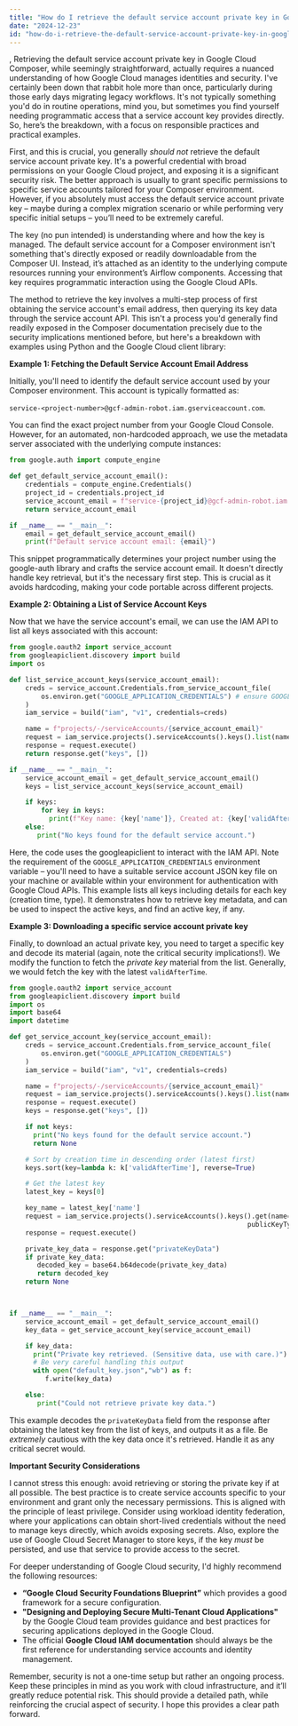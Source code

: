 ```yaml
---
title: "How do I retrieve the default service account private key in Google Cloud Composer?"
date: "2024-12-23"
id: "how-do-i-retrieve-the-default-service-account-private-key-in-google-cloud-composer"
---
```


,  Retrieving the default service account private key in Google Cloud Composer, while seemingly straightforward, actually requires a nuanced understanding of how Google Cloud manages identities and security. I've certainly been down that rabbit hole more than once, particularly during those early days migrating legacy workflows. It's not typically something you'd do in routine operations, mind you, but sometimes you find yourself needing programmatic access that a service account key provides directly. So, here’s the breakdown, with a focus on responsible practices and practical examples.

First, and this is crucial, you generally *should not* retrieve the default service account private key. It's a powerful credential with broad permissions on your Google Cloud project, and exposing it is a significant security risk. The better approach is usually to grant specific permissions to specific service accounts tailored for your Composer environment. However, if you absolutely must access the default service account private key – maybe during a complex migration scenario or while performing very specific initial setups – you’ll need to be extremely careful.

The key (no pun intended) is understanding where and how the key is managed. The default service account for a Composer environment isn't something that's directly exposed or readily downloadable from the Composer UI. Instead, it’s attached as an identity to the underlying compute resources running your environment’s Airflow components. Accessing that key requires programmatic interaction using the Google Cloud APIs.

The method to retrieve the key involves a multi-step process of first obtaining the service account's email address, then querying its key data through the service account API. This isn't a process you'd generally find readily exposed in the Composer documentation precisely due to the security implications mentioned before, but here's a breakdown with examples using Python and the Google Cloud client library:

**Example 1: Fetching the Default Service Account Email Address**

Initially, you'll need to identify the default service account used by your Composer environment. This account is typically formatted as:

`service-<project-number>@gcf-admin-robot.iam.gserviceaccount.com`.

You can find the exact project number from your Google Cloud Console. However, for an automated, non-hardcoded approach, we use the metadata server associated with the underlying compute instances:

```python
from google.auth import compute_engine

def get_default_service_account_email():
    credentials = compute_engine.Credentials()
    project_id = credentials.project_id
    service_account_email = f"service-{project_id}@gcf-admin-robot.iam.gserviceaccount.com"
    return service_account_email

if __name__ == "__main__":
    email = get_default_service_account_email()
    print(f"Default service account email: {email}")
```

This snippet programmatically determines your project number using the google-auth library and crafts the service account email. It doesn't directly handle key retrieval, but it's the necessary first step. This is crucial as it avoids hardcoding, making your code portable across different projects.

**Example 2: Obtaining a List of Service Account Keys**

Now that we have the service account's email, we can use the IAM API to list all keys associated with this account:

```python
from google.oauth2 import service_account
from googleapiclient.discovery import build
import os

def list_service_account_keys(service_account_email):
    creds = service_account.Credentials.from_service_account_file(
        os.environ.get("GOOGLE_APPLICATION_CREDENTIALS") # ensure GOOGLE_APPLICATION_CREDENTIALS is set
    )
    iam_service = build("iam", "v1", credentials=creds)

    name = f"projects/-/serviceAccounts/{service_account_email}"
    request = iam_service.projects().serviceAccounts().keys().list(name=name)
    response = request.execute()
    return response.get("keys", [])

if __name__ == "__main__":
    service_account_email = get_default_service_account_email()
    keys = list_service_account_keys(service_account_email)

    if keys:
        for key in keys:
          print(f"Key name: {key['name']}, Created at: {key['validAfterTime']}, Type: {key['keyType']}")
    else:
       print("No keys found for the default service account.")
```

Here, the code uses the googleapiclient to interact with the IAM API. Note the requirement of the `GOOGLE_APPLICATION_CREDENTIALS` environment variable – you'll need to have a suitable service account JSON key file on your machine or available within your environment for authentication with Google Cloud APIs. This example lists all keys including details for each key (creation time, type). It demonstrates how to retrieve key metadata, and can be used to inspect the active keys, and find an active key, if any.

**Example 3: Downloading a specific service account private key**

Finally, to download an actual private key, you need to target a specific key and decode its material (again, note the critical security implications!).
We modify the function to fetch the *private key* material from the list. Generally, we would fetch the key with the latest `validAfterTime`.

```python
from google.oauth2 import service_account
from googleapiclient.discovery import build
import os
import base64
import datetime

def get_service_account_key(service_account_email):
    creds = service_account.Credentials.from_service_account_file(
        os.environ.get("GOOGLE_APPLICATION_CREDENTIALS")
    )
    iam_service = build("iam", "v1", credentials=creds)

    name = f"projects/-/serviceAccounts/{service_account_email}"
    request = iam_service.projects().serviceAccounts().keys().list(name=name)
    response = request.execute()
    keys = response.get("keys", [])

    if not keys:
      print("No keys found for the default service account.")
      return None

    # Sort by creation time in descending order (latest first)
    keys.sort(key=lambda k: k['validAfterTime'], reverse=True)

    # Get the latest key
    latest_key = keys[0]

    key_name = latest_key['name']
    request = iam_service.projects().serviceAccounts().keys().get(name=key_name,
                                                            publicKeyType="TYPE_UNSPECIFIED")
    response = request.execute()

    private_key_data = response.get("privateKeyData")
    if private_key_data:
       decoded_key = base64.b64decode(private_key_data)
       return decoded_key
    return None



if __name__ == "__main__":
    service_account_email = get_default_service_account_email()
    key_data = get_service_account_key(service_account_email)

    if key_data:
      print("Private key retrieved. (Sensitive data, use with care.)")
      # Be very careful handling this output
      with open("default_key.json","wb") as f:
         f.write(key_data)

    else:
       print("Could not retrieve private key data.")

```

This example decodes the `privateKeyData` field from the response after obtaining the latest key from the list of keys, and outputs it as a file. Be *extremely* cautious with the key data once it's retrieved. Handle it as any critical secret would.

**Important Security Considerations**

I cannot stress this enough: avoid retrieving or storing the private key if at all possible. The best practice is to create service accounts specific to your environment and grant only the necessary permissions. This is aligned with the principle of least privilege. Consider using workload identity federation, where your applications can obtain short-lived credentials without the need to manage keys directly, which avoids exposing secrets. Also, explore the use of Google Cloud Secret Manager to store keys, if the key *must* be persisted, and use that service to provide access to the secret.

For deeper understanding of Google Cloud security, I'd highly recommend the following resources:
*   **“Google Cloud Security Foundations Blueprint”** which provides a good framework for a secure configuration.
*   **"Designing and Deploying Secure Multi-Tenant Cloud Applications"** by the Google Cloud team provides guidance and best practices for securing applications deployed in the Google Cloud.
*   The official **Google Cloud IAM documentation** should always be the first reference for understanding service accounts and identity management.

Remember, security is not a one-time setup but rather an ongoing process. Keep these principles in mind as you work with cloud infrastructure, and it’ll greatly reduce potential risk. This should provide a detailed path, while reinforcing the crucial aspect of security. I hope this provides a clear path forward.
